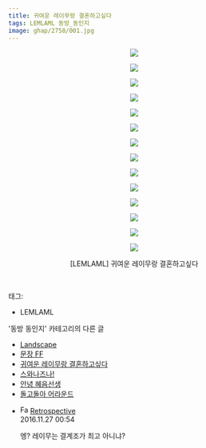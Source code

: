 ```yaml
---
title: 귀여운 레이무랑 결혼하고싶다
tags: LEMLAML 동방_동인지
image: ghap/2758/001.jpg
---
```

<div class="article">
<p style="text-align: center; clear: none; float: none;"><img src="{{ site.nasurl }}/ghap/2758/001.jpg"/></p>
<p style="text-align: center; clear: none; float: none;"><img src="{{ site.nasurl }}/ghap/2758/002.jpg"/></p>
<p style="text-align: center; clear: none; float: none;"><img src="{{ site.nasurl }}/ghap/2758/003.jpg"/></p>
<p style="text-align: center; clear: none; float: none;"><img src="{{ site.nasurl }}/ghap/2758/004.jpg"/></p>
<p style="text-align: center; clear: none; float: none;"><img src="{{ site.nasurl }}/ghap/2758/005.jpg"/></p>
<p style="text-align: center; clear: none; float: none;"><img src="{{ site.nasurl }}/ghap/2758/006.jpg"/></p>
<p style="text-align: center; clear: none; float: none;"><img src="{{ site.nasurl }}/ghap/2758/007.jpg"/></p>
<p style="text-align: center; clear: none; float: none;"><img src="{{ site.nasurl }}/ghap/2758/008.jpg"/></p>
<p style="text-align: center; clear: none; float: none;"><img src="{{ site.nasurl }}/ghap/2758/009.jpg"/></p>
<p style="text-align: center; clear: none; float: none;"><img src="{{ site.nasurl }}/ghap/2758/010.jpg"/></p>
<p style="text-align: center; clear: none; float: none;"><img src="{{ site.nasurl }}/ghap/2758/011.jpg"/></p>
<p style="text-align: center; clear: none; float: none;"><img src="{{ site.nasurl }}/ghap/2758/012.jpg"/></p>
<p style="text-align: center; clear: none; float: none;"><img src="{{ site.nasurl }}/ghap/2758/013.jpg"/></p>
<p style="text-align: center; clear: none; float: none;"><img src="{{ site.nasurl }}/ghap/2758/014.jpg"/></p>
<p style="text-align: center; clear: none; float: none;">[LEMLAML] 귀여운 레이무랑 결혼하고싶다</p>
<p><br/></p>
</div><div class="tagTrail">
<p>태그: </p>
<ul>
<li>LEMLAML</li>
</ul>
</div><div class="another">
<p>'동방 동인지' 카테고리의 다른 글</p>
<ul>
<li><a href="/2016-11-26-ghap_2760">Landscape</a></li>
<li><a href="/2016-11-26-ghap_2759">문장 FF</a></li>
<li><a href="/2016-11-26-ghap_2758">귀여운 레이무랑 결혼하고싶다</a></li>
<li><a href="/2016-11-26-ghap_2757">스와나즈나!</a></li>
<li><a href="/2016-11-26-ghap_2755">안녕 혜음선생</a></li>
<li><a href="/2016-11-26-ghap_2754">돌고돌아 어라운드</a></li>
</ul>
</div><div class="cb_module cb_fluid">
<div class="cb_wrt cb_profile">
<div class="comment">
<ul>
<li class="cb_thumb_off" id="comment14857727">
<div class="cb_comment_area">
<div class="cb_info_area">
<div class="cb_section">
<span class="cb_nick_name"><img alt="Favicon of http://retropective53.tistory.com" height="16" onerror="this.onerror=null;this.parentNode.removeChild(this)" src="http://retropective53.tistory.com/favicon.ico" width="16"/> <a href="http://retropective53.tistory.com" onclick="return openLinkInNewWindow(this)">Retrospective</a></span>
</div>
<div class="cb_section">
<span class="cb_date">2016.11.27 00:54 </span>
</div>
</div>
<div class="cb_dsc_comment">
<p class="cb_dsc">
											엥? 레이무는 결계조가 최고 아니냐?
										</p>
</div>
</div></li>
</ul>
</div>
</div><!-- commentList close -->
</div>